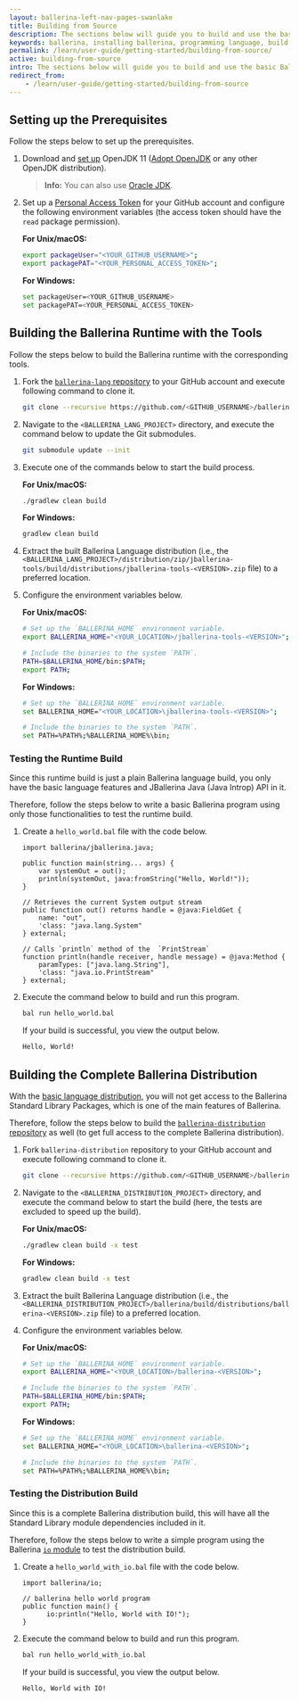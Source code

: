 ```yaml
---
layout: ballerina-left-nav-pages-swanlake
title: Building from Source
description: The sections below will guide you to build and use the basic Ballerina runtime build and also the complete Ballerina distribution build. 
keywords: ballerina, installing ballerina, programming language, build from source, distribution build, runtime build
permalink: /learn/user-guide/getting-started/building-from-source/
active: building-from-source
intro: The sections below will guide you to build and use the basic Ballerina runtime build and also the complete Ballerina distribution build. 
redirect_from:
    - /learn/user-guide/getting-started/building-from-source
---
```


## Setting up the Prerequisites

Follow the steps below to set up the prerequisites.

1. Download and [set up](https://adoptopenjdk.net/installation.html) OpenJDK 11 ([Adopt OpenJDK](https://adoptopenjdk.net/) or any other OpenJDK distribution).

    >**Info:** You can also use [Oracle JDK](https://www.oracle.com/java/technologies/javase-downloads.html).

2. Set up a [Personal Access Token](https://docs.github.com/en/github/authenticating-to-github/keeping-your-account-and-data-secure/creating-a-personal-access-token) for your GitHub account and configure the following environment variables (the access token should have the `read` package permission).

    **For Unix/macOS:**

    ```bash
    export packageUser="<YOUR_GITHUB_USERNAME>";
    export packagePAT="<YOUR_PERSONAL_ACCESS_TOKEN>";
    ```

    **For Windows:**

    ```bash
    set packageUser=<YOUR_GITHUB_USERNAME>
    set packagePAT=<YOUR_PERSONAL_ACCESS_TOKEN>
    ```

## Building the Ballerina Runtime with the Tools

Follow the steps below to build the Ballerina runtime with the corresponding tools.

1. Fork the [`ballerina-lang` repository](https://github.com/ballerina-platform/ballerina-lang) to your GitHub account and execute following command to clone it.

    ```bash
    git clone --recursive https://github.com/<GITHUB_USERNAME>/ballerina-lang.git
    ```

2. Navigate to the `<BALLERINA_LANG_PROJECT>` directory, and execute the command below to update the Git submodules.

    ```bash
    git submodule update --init
    ```

3. Execute one of the commands below to start the build process.

    **For Unix/macOS:**

    ```bash
    ./gradlew clean build
    ```

    **For Windows:**

    ```bash
    gradlew clean build
    ```

4. Extract the built Ballerina Language distribution (i.e., the `<BALLERINA_LANG_PROJECT>/distribution/zip/jballerina-tools/build/distributions/jballerina-tools-<VERSION>.zip` file) to a preferred location.
    
5. Configure the environment variables below.

    **For Unix/macOS:**

    ```bash
    # Set up the `BALLERINA_HOME` environment variable.
    export BALLERINA_HOME="<YOUR_LOCATION>/jballerina-tools-<VERSION>";

    # Include the binaries to the system `PATH`.
    PATH=$BALLERINA_HOME/bin:$PATH;
    export PATH;
    ```

    **For Windows:**

    ```bash
    # Set up the `BALLERINA_HOME` environment variable.
    set BALLERINA_HOME="<YOUR_LOCATION>\jballerina-tools-<VERSION>";

    # Include the binaries to the system `PATH`.
    set PATH=%PATH%;%BALLERINA_HOME%\bin;
    ```

### Testing the Runtime Build

Since this runtime build is just a plain Ballerina language build, you only have the basic language features and JBallerina Java (Java Introp) API in it. 

Therefore, follow the steps below to write a basic Ballerina program using only those functionalities to test the runtime build.

1. Create a `hello_world.bal` file with the code below.

    ```ballerina
    import ballerina/jballerina.java;

    public function main(string... args) {
        var systemOut = out();
        println(systemOut, java:fromString("Hello, World!"));
    }

    // Retrieves the current System output stream
    public function out() returns handle = @java:FieldGet {
        name: "out",
        'class: "java.lang.System"
    } external;

    // Calls `println` method of the  `PrintStream`
    function println(handle receiver, handle message) = @java:Method {
        paramTypes: ["java.lang.String"],
        'class: "java.io.PrintStream"
    } external;
    ```

2. Execute the command below to build and run this program.

    ```bash
    bal run hello_world.bal
    ```

    If your build is successful, you view the output below.

    ```bash
    Hello, World!
    ```

## Building the Complete Ballerina Distribution

With the [basic language distribution](#building-the-ballerina-runtime-with-the-tools), you will not get access to the Ballerina Standard Library Packages, which is one of the main features of Ballerina.

Therefore, follow the steps below to build the [`ballerina-distribution` repository](https://github.com/ballerina-platform/ballerina-distribution) as well (to get full access to the complete Ballerina distribution).

1. Fork `ballerina-distribution` repository to your GitHub account and execute following command to clone it.

    ```bash
    git clone --recursive https://github.com/<GITHUB_USERNAME>/ballerina-distribution.git
    ```

2. Navigate to the `<BALLERINA_DISTRIBUTION_PROJECT>` directory, and execute the command below to start the build (here, the tests are excluded to speed up the build).

    **For Unix/macOS:**

    ```bash
    ./gradlew clean build -x test
    ```

    **For Windows:**

    ```bash
    gradlew clean build -x test
    ```

3. Extract the built Ballerina Language distribution (i.e., the `<BALLERINA_DISTRIBUTION_PROJECT>/ballerina/build/distributions/ballerina-<VERSION>.zip` file) to a preferred location.
    
4. Configure the environment variables below.

    **For Unix/macOS:**

    ```bash
    # Set up the `BALLERINA_HOME` environment variable.
    export BALLERINA_HOME="<YOUR_LOCATION>/ballerina-<VERSION>";

    # Include the binaries to the system `PATH`.
    PATH=$BALLERINA_HOME/bin:$PATH;
    export PATH;
    ```

    **For Windows:**

    ```bash
    # Set up the `BALLERINA_HOME` environment variable.
    set BALLERINA_HOME="<YOUR_LOCATION>\ballerina-<VERSION>";

    # Include the binaries to the system `PATH`.
    set PATH=%PATH%;%BALLERINA_HOME%\bin;
    ```

### Testing the Distribution Build

Since this is a complete Ballerina distribution build, this will have all the Standard Library module dependencies included in it. 

Therefore, follow the steps below to write a simple program using the Ballerina [`io` module](https://github.com/ballerina-platform/module-ballerina-io/) to test the distribution build.

1. Create a `hello_world_with_io.bal` file with the code below.

    ```ballerina
    import ballerina/io;

    // ballerina hello world program
    public function main() {
          io:println("Hello, World with IO!");
    }
    ```

2. Execute the command below to build and run this program.

    ```bash
    bal run hello_world_with_io.bal
    ```

    If your build is successful, you view the output below.

    ```bash
    Hello, World with IO!
    ```
